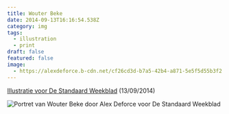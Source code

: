 ```yaml
---
title: Wouter Beke
date: 2014-09-13T16:16:54.538Z
category: img
tags:
  - illustration
  - print
draft: false
featured: false
image:
  - https://alexdeforce.b-cdn.net/cf26cd3d-b7a5-42b4-a871-5e5f5d55b3f2.jpeg
---
```

[I﻿llustratie voor De Standaard Weekblad](https://www.standaard.be/cnt/dmf20140911_01262819) (13/09/2014)

![Portret van Wouter Beke door Alex Deforce voor De Standaard Weekblad](https://alexdeforce.b-cdn.net/692ba965-bd6b-40b7-8905-81d0284e9551.jpeg "Portret van Wouter Beke door Alex Deforce voor De Standaard Weekblad")